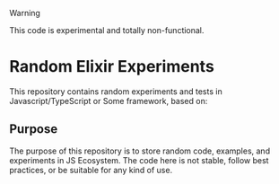 > [!WARNING]  
> This code is experimental and totally non-functional.

# Random Elixir Experiments

This repository contains random experiments and tests in Javascript/TypeScript or Some framework, based on:

## Purpose

The purpose of this repository is to store random code, examples, and experiments in JS Ecosystem. The code here is not stable, follow best practices, or be suitable for any kind of use.
